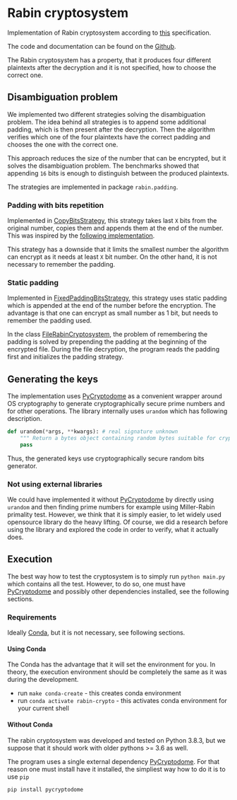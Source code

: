 # Rabin cryptosystem
Implementation of Rabin cryptosystem according to [this](https://en.wikipedia.org/wiki/Rabin_cryptosystem) 
specification.

The code and documentation can be found on the [Github](https://github.com/LukasForst/rabin-crypto/).

The Rabin cryptosystem has a property, that it produces four different plaintexts 
after the decryption and it is not specified, how to choose the correct one.

## Disambiguation problem
We implemented two different strategies solving the disambiguation problem.
The idea behind all strategies is to append some additional padding, 
which is then present after the decryption. 
Then the algorithm verifies which one of the four plaintexts have the correct padding
and chooses the one with the correct one.

This approach reduces the size of the number that can be encrypted, but it solves the disambiguation problem.
The benchmarks showed that appending `16` bits is enough to distinguish between the produced plaintexts.

The strategies are implemented in package `rabin.padding`.

### Padding with bits repetition
Implemented in [CopyBitsStrategy](rabin/padding/copy_bits_strategy.py), 
this strategy takes last `X` bits from the original number, copies them and appends them 
at the end of the number.
This was inspired by the [following implementation](https://github.com/duckbill360/Rabin-Public-Key-Cryptosystem/blob/master/Rabin.py#L13).

This strategy has a downside that it limits the smallest number the algorithm can encrypt
as it needs at least `X` bit number.
On the other hand, it is not necessary to remember the padding.

### Static padding
Implemented in [FixedPaddingBitsStrategy](rabin/padding/fixed_padding_bits_strategy.py), 
this strategy uses static padding which is appended at the end of the number before the encryption.
The advantage is that one can encrypt as small number as 1 bit, but needs to remember the padding used.

In the class [FileRabinCryptosystem](rabin/cryptosystem/file.py), the problem of remembering the padding
is solved by prepending the padding at the beginning of the encrypted file.
During the file decryption, the program reads the padding first and initializes the padding strategy.


## Generating the keys
The implementation uses [PyCryptodome](https://pycryptodome.readthedocs.io/en/latest/) as a convenient
wrapper around OS cryptography to generate cryptographically secure prime numbers and for other operations.
The library internally uses `urandom` which has following description. 
```python
def urandom(*args, **kwargs): # real signature unknown
    """ Return a bytes object containing random bytes suitable for cryptographic use. """
    pass
```
Thus, the generated keys use cryptographically secure random bits generator.

### Not using external libraries
We could have implemented it without [PyCryptodome](https://pycryptodome.readthedocs.io/en/latest/)
 by directly using `urandom` and then finding prime numbers for example using Miller-Rabin primality test.
However, we think that it is simply easier, to let widely used opensource library do the heavy lifting.
Of course, we did a research before using the library and explored the code in order to verify,
what it actually does. 

## Execution

The best way how to test the cryptosystem is to simply run `python main.py` which contains all the test.
However, to do so, one must have [PyCryptodome](https://pycryptodome.readthedocs.io/en/latest/)
and possibly other dependencies installed, see the following sections. 

### Requirements
Ideally [Conda](https://docs.conda.io/en/latest/), but it is not necessary, see following sections.

#### Using Conda
The Conda has the advantage that it will set the environment for you. 
In theory, the execution environment should be completely the same as it was during the development.

* run `make conda-create` - this creates conda environment
* run `conda activate rabin-crypto` - this activates conda environment for your current shell

#### Without Conda
The rabin cryptosystem was developed and tested on Python 3.8.3, but we suppose that it should 
work with older pythons >= 3.6 as well. 

The program uses a single external dependency [PyCryptodome](https://pycryptodome.readthedocs.io/en/latest/).
For that reason one must install have it installed, the simpliest way how to do it is to use `pip`
```bash
pip install pycryptodome
```

